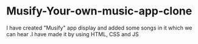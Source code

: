 # Musify-Your-own-music-app-clone
I have created "Musify" app display and added some songs in it which we can hear .I have made it by using HTML, CSS and JS
